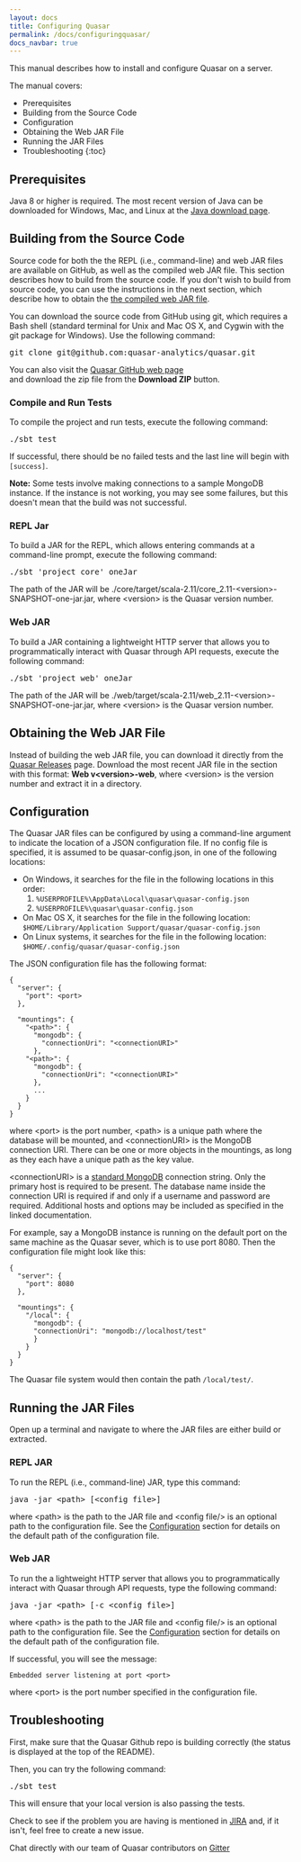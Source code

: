 ```yaml
---
layout: docs
title: Configuring Quasar
permalink: /docs/configuringquasar/
docs_navbar: true
---
```


This manual describes how to install and configure Quasar on a server. 

The manual covers:

* Prerequisites
* Building from the Source Code
* Configuration
* Obtaining the Web JAR File
* Running the JAR Files
* Troubleshooting
{:toc}


## Prerequisites

Java 8 or higher is required. The most recent version of Java can be 
downloaded for Windows, Mac, and Linux
at the [Java download page](https://java.com/en/download/manual.jsp).


## Building from the Source Code

Source code for both the the REPL (i.e., command-line) and web JAR files are available on 
GitHub, as well as the compiled web JAR file. This section
describes how to build from the source code. If you don't wish to build from source code,
you can use the instructions in the next section, which describe how to obtain the
[the compiled web JAR file](#obtaining-the-web-jar-file).

You can download the source code from GitHub using git, which requires a Bash shell
(standard terminal for Unix and Mac OS X, and Cygwin with the git package for Windows). 
Use the following command:

<pre class="code-snippet">
git clone git@github.com:quasar-analytics/quasar.git
</pre>

You can also visit the [Quasar GitHub web page](https://github.com/quasar-analytics/quasar)  
and download the zip file from the **Download ZIP** button.


### Compile and Run Tests

To compile the project and run tests, execute the following command:

<pre class="code-snippet">
./sbt test
</pre>

If successful, there should be no failed tests and the last line will begin with
`[success]`.

**Note:** Some tests involve making connections to a sample MongoDB instance. 
If the instance is not working, you may see some failures, but this doesn't mean
that the build was not successful.


### REPL Jar

To build a JAR for the REPL, which allows entering commands at a command-line prompt, execute the following command:

<pre class="code-snippet">
./sbt 'project core' oneJar
</pre>

The path of the JAR will be ./core/target/scala-2.11/core_2.11-\<version\>-SNAPSHOT-one-jar.jar, where \<version\> is the Quasar version number.


### Web JAR

To build a JAR containing a lightweight HTTP server that allows you to programmatically interact with Quasar through API requests, execute the following command:

<pre class="code-snippet">
./sbt 'project web' oneJar
</pre>

The path of the JAR will be ./web/target/scala-2.11/web_2.11-\<version\>-SNAPSHOT-one-jar.jar, where \<version\> is the Quasar version number.


## Obtaining the Web JAR File

Instead of building the web JAR file, you can download it directly from 
the [Quasar Releases](https://github.com/quasar-analytics/quasar/releases) page.
Download the most recent JAR file in the section with this format: 
**Web v\<version\>-web**, where \<version\>
is the version number and extract it in a directory.


## Configuration

The Quasar JAR files can be configured by using a command-line argument to indicate the 
location of a JSON configuration file. If no config file is specified, it is assumed 
to be quasar-config.json, in one of the following locations:

* On Windows, it searches for the file in the following locations in this order:
    1. `%USERPROFILE%\AppData\Local\quasar\quasar-config.json`
    2. `%USERPROFILE%\quasar\quasar-config.json`
* On Mac OS X, it searches for the file in the following location:
    `$HOME/Library/Application Support/quasar/quasar-config.json`
* On Linux systems, it searches for the file in the following location:
    `$HOME/.config/quasar/quasar-config.json`

The JSON configuration file has the following format:

    {
      "server": {
        "port": <port>
      },

      "mountings": {
        "<path>": {
          "mongodb": {
            "connectionUri": "<connectionURI>"
          },
        "<path>": {
          "mongodb": {
            "connectionUri": "<connectionURI>"
          },
          ...
        }
      }
    }

where \<port\> is the port number, \<path\> is a unique path where the database will 
be mounted, and \<connectionURI\> is the MongoDB connection URI. There can be one or
more objects in the mountings, as long as they each have a unique path as the key value.

\<connectionURI\> is a [standard MongoDB](http://docs.mongodb.org/manual/reference/connection-string/)
connection string. Only the primary host is required to be present. 
The database name inside the connection URI is required if and only if a username and
password are required. Additional hosts and options may be included as 
specified in the linked documentation.

For example, say a MongoDB instance is running on the default port on the same machine as 
the Quasar sever, which is to use port 8080. Then the configuration file might 
look like this:

    {
      "server": {
        "port": 8080
      },

      "mountings": {
        "/local": {
          "mongodb": {
          "connectionUri": "mongodb://localhost/test"
          }
        }
      }
    }

The Quasar file system would then contain the path `/local/test/`.


## Running the JAR Files

Open up a terminal and navigate to where the JAR files are either build or extracted.


### REPL JAR

To run the REPL (i.e., command-line) JAR, type this command:

<pre class="code-snippet">
java -jar &lt;path&gt; [&lt;config file&gt;]
</pre>


where \<path\> is the path to the JAR file and \<config file/> is an optional path
to the configuration file. See the [Configuration](#configuration) section for details
on the default path of the configuration file.


### Web JAR

To run the a lightweight HTTP server that allows you to programmatically interact with Quasar through API requests, type the following command:

<pre class="code-snippet">
java -jar &lt;path&gt; [-c &lt;config file&gt;]
</pre>

where \<path\> is the path to the JAR file and \<config file/> is an optional path
to the configuration file. See the [Configuration](#configuration) section for details
on the default path of the configuration file.

If successful, you will see the message:

    Embedded server listening at port <port>

where \<port\> is the port number specified in the configuration file.


## Troubleshooting

First, make sure that the Quasar Github repo is building correctly (the status is displayed at the top of the README).

Then, you can try the following command:

<pre class="code-snippet">
./sbt test
</pre>

This will ensure that your local version is also passing the tests.

Check to see if the problem you are having is mentioned in
[JIRA](https://slamdata.atlassian.net/issues/?filter=-4&jql=component%20%3D%20Quasar%20ORDER%20BY%20createdDate%20DESC)
and, if it isn't, feel free to create a new issue.

Chat directly with our team of Quasar contributors on
[Gitter](https://gitter.im/quasar-analytics/quasar)
